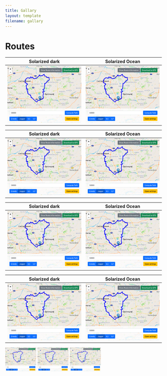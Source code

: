 ```yaml
---
title: Gallary
layout: template
filename: gallary
--- 
```


# Routes

Solarized dark             |  Solarized Ocean
:-------------------------:|:-------------------------:
![](figs/UIroute.png)  |  ![](figs/UIroute.png)

Solarized dark             |  Solarized Ocean
:-------------------------:|:-------------------------:
![](figs/UIroute.png)  |  ![](figs/UIroute.png)

Solarized dark             |  Solarized Ocean
:-------------------------:|:-------------------------:
![](figs/UIroute.png)  |  ![](figs/UIroute.png)

Solarized dark             |  Solarized Ocean
:-------------------------:|:-------------------------:
![](figs/UIroute.png)  |  ![](figs/UIroute.png)

<p float="left">
  <img src="figs/UIroute.png" width="100" />
  <img src="figs/UIroute.png" width="100" /> 
  <img src="figs/UIroute.png" width="100" />
</p>
